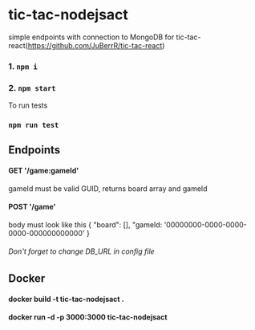 # tic-tac-nodejsact

simple endpoints with connection to MongoDB for tic-tac-react(https://github.com/JuBerrR/tic-tac-react)

### 1. `npm i`
### 2. `npm start`

To run tests 
### `npm run test`

## Endpoints

#### GET '/game:gameId'
gameId must be valid GUID, returns board array and gameId 

#### POST '/game'
body must look like this 
{ 
  "board": [],
  "gameId: '00000000-0000-0000-0000-000000000000'
}
###### Don't forget to change DB_URL in config file

## Docker

#### docker build -t tic-tac-nodejsact .

#### docker run -d -p 3000:3000 tic-tac-nodejsact
